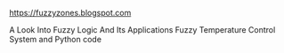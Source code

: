 
https://fuzzyzones.blogspot.com

A Look Into Fuzzy Logic And Its Applications
Fuzzy Temperature Control System and Python code


